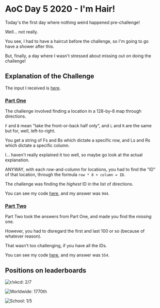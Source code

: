 # AoC Day 5 2020 - I'm Hair!
Today's the first day where nothing weird happened pre-challenge!

Well... not really.

You see, I had to have a haircut before the challenge, so I'm going to go have a shower after this.

But, finally, a day where I wasn't stressed  about missing out on doing the challenge!

## Explanation of the Challenge
The input I received is [here](https://github.com/TheXXOs/AdventOfCode/blob/main/My%20Solutions/2020/Day%205/input.txt).

### [Part One](https://adventofcode.com/2020/day/5)
The challenge involved finding a location in a 128-by-8 map through directions.

`F` and `B` mean "take the front-or-back half only", and `L` and `R` are the same but for, well, left-to-right.

You get a string of Fs and Bs which dictate a specific row, and Ls and Rs which dictate a specific column.

I... haven't really explained it too well, so maybe go look at the actual explanation.

ANYWAY, with each row-and-column for locations, you had to find the "ID" of that location,
through the formula `row * 8 + column = ID`.

The challenge was finding the *highest* ID in the list of directions.

You can see my code [here](https://github.com/TheXXOs/AdventOfCode/blob/main/My%20Solutions/2020/Day%205/5a.py), and my answer was `944`.

### [Part Two](https://adventofcode.com/2020/day/5#part2)
Part Two took the answers from Part One, and made you find the *missing* one.

However, you had to disregard the first and last 100 or so (because of whatever reason).

That wasn't too challenging, if you have all the IDs.

You can see my code [here](https://github.com/TheXXOs/AdventOfCode/blob/main/My%20Solutions/2020/Day%205/5b.py), and my answer was `554`.

## Positions on leaderboards
![r/xkcd: 2/7](https://img.shields.io/badge/r%2Fxkcd%20discord%20leaderboard-2/7-green)

![Worldwide: 1770th](https://img.shields.io/badge/Worldwide%20leaderboard-1770-red)

![School: 1/5](https://img.shields.io/badge/School%20leaderboard-1/5-brightgreen)
